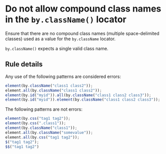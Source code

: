 # Do not allow compound class names in the `by.className()` locator

Ensure that there are no compound class names (multiple space-delimited classes) used as a value for the `by.className` locator.

`by.className()` expects a single valid class name.

## Rule details

Any use of the following patterns are considered errors:

```js
element(by.className("class1 class2"));
element.all(by.className("class1 class2"));
element(by.id("myid")).all(by.className("class1 class2 class3"));
element(by.id("myid")).element(by.className("class1 class2 class3"));
```

The following patterns are not errors:

```js
element(by.css("tag1 tag2"));
element(by.css(".class1"));
element(by.className("class1"));
element.all(by.className("somevalue"));
element.all(by.css("tag1 tag2"));
$("tag1 tag2");
$$("tag1 tag2")
```
